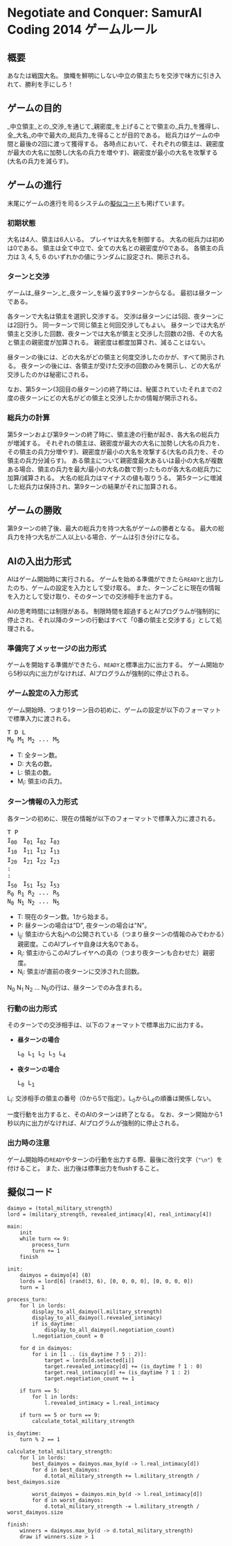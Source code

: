 # Negotiate and Conquer: SamurAI Coding 2014 ゲームルール

## 概要

あなたは戦国大名。
旗幟を鮮明にしない中立の領主たちを交渉で味方に引き入れて、勝利を手にしろ！

## ゲームの目的

_中立領主_との_交渉_を通じて_親密度_を上げることで領主の_兵力_を獲得し、全_大名_の中で最大の_総兵力_を得ることが目的である。
総兵力はゲームの中間と最後の2回に渡って獲得する。
各時点において、それぞれの領主は、親密度が最大の大名に加勢し(大名の兵力を増やす)、親密度が最小の大名を攻撃する(大名の兵力を減らす)。

## ゲームの進行

末尾にゲームの進行を司るシステムの[擬似コード](#PseudoCode)も掲げています。

### 初期状態

大名は4人、領主は6人いる。
プレイヤは大名を制御する。
大名の総兵力は初めは0である。
領主は全て中立で、全ての大名との親密度が0である。
各領主の兵力は 3, 4, 5, 6 のいずれかの値にランダムに設定され、開示される。

### ターンと交渉

ゲームは_昼ターン_と_夜ターン_を繰り返す9ターンからなる。
最初は昼ターンである。

各ターンで大名は領主を選択し交渉する。
交渉は昼ターンには5回、夜ターンには2回行う。
同一ターンで同じ領主と何回交渉してもよい。
昼ターンでは大名が領主と交渉した回数、夜ターンでは大名が領主と交渉した回数の2倍、その大名と領主の親密度が加算される。
親密度は都度加算され、減ることはない。

昼ターンの後には、どの大名がどの領主と何度交渉したのかが、すべて開示される。
夜ターンの後には、各領主が受けた交渉の回数のみを開示し、どの大名が交渉したのかは秘密にされる。

なお、第5ターン(3回目の昼ターン)の終了時には、秘匿されていたそれまでの2度の夜ターンにどの大名がどの領主と交渉したかの情報が開示される。

### 総兵力の計算

第5ターンおよび第9ターンの終了時に、領主達の行動が起き、各大名の総兵力が増減する。
それぞれの領主は、親密度が最大の大名に加勢し(大名の兵力を、その領主の兵力分増やす)、親密度が最小の大名を攻撃する(大名の兵力を、その領主の兵力分減らす)。
ある領主について親密度最大あるいは最小の大名が複数ある場合、領主の兵力を最大/最小の大名の数で割ったものが各大名の総兵力に加算/減算される。
大名の総兵力はマイナスの値も取りうる。
第5ターンに増減した総兵力は保持され、第9ターンの結果がそれに加算される。

## ゲームの勝敗

第9ターンの終了後、最大の総兵力を持つ大名がゲームの勝者となる。
最大の総兵力を持つ大名が二人以上いる場合、ゲームは引き分けになる。

## AIの入出力形式

AIはゲーム開始時に実行される。
ゲームを始める準備ができたら`READY`と出力したのち、ゲームの設定を入力として受け取る。
また、ターンごとに現在の情報を入力として受け取り、そのターンでの交渉相手を出力する。

AIの思考時間には制限がある。
制限時間を超過するとAIプログラムが強制的に停止され、それ以降のターンの行動はすべて「0番の領主と交渉する」として処理される。

### 準備完了メッセージの出力形式

ゲームを開始する準備ができたら、`READY`と標準出力に出力する。
ゲーム開始から5秒以内に出力がなければ、AIプログラムが強制的に停止される。

### ゲーム設定の入力形式

ゲーム開始時、つまり1ターン目の初めに、ゲームの設定が以下のフォーマットで標準入力に渡される。

<pre>
T D L
M<sub>0</sub> M<sub>1</sub> M<sub>2</sub> ... M<sub>5</sub>
</pre>

* T: 全ターン数。
* D: 大名の数。
* L: 領主の数。
* M<sub>i</sub>: 領主iの兵力。

### ターン情報の入力形式

各ターンの初めに、現在の情報が以下のフォーマットで標準入力に渡される。

<pre>
T P
I<sub>00</sub>　I<sub>01</sub> I<sub>02</sub> I<sub>03</sub>
I<sub>10</sub>　I<sub>11</sub> I<sub>12</sub> I<sub>13</sub>
I<sub>20</sub>　I<sub>21</sub> I<sub>22</sub> I<sub>23</sub>
:
:
I<sub>50</sub>　I<sub>51</sub> I<sub>52</sub> I<sub>53</sub>
R<sub>0</sub> R<sub>1</sub> R<sub>2</sub> ... R<sub>5</sub>
N<sub>0</sub> N<sub>1</sub> N<sub>2</sub> ... N<sub>5</sub>
</pre>

* T: 現在のターン数。1から始まる。
* P: 昼ターンの場合は"D", 夜ターンの場合は"N"。
* I<sub>ij</sub>: 領主iから大名jへの公開されている（つまり昼ターンの情報のみでわかる）親密度。このAIプレイヤ自身は大名0である。
* R<sub>i</sub>: 領主iからこのAIプレイヤへの真の（つまり夜ターンも合わせた）親密度。
* N<sub>i</sub>: 領主iが直前の夜ターンに交渉された回数。

N<sub>0</sub> N<sub>1</sub> N<sub>2</sub> ... N<sub>5</sub>の行は、昼ターンでのみ含まれる。

### 行動の出力形式

そのターンでの交渉相手は、以下のフォーマットで標準出力に出力する。

* __昼ターンの場合__

  <pre>
  L<sub>0</sub> L<sub>1</sub> L<sub>2</sub> L<sub>3</sub> L<sub>4</sub>
  </pre>
  
* __夜ターンの場合__

  <pre>
  L<sub>0</sub> L<sub>1</sub>
  </pre>

L<sub>i</sub>: 交渉相手の領主の番号（0から5で指定）。L<sub>0</sub>からL<sub>4</sub>の順番は関係しない。

一度行動を出力すると、そのAIのターンは終了となる。
なお、ターン開始から1秒以内に出力がなければ、AIプログラムが強制的に停止される。

### 出力時の注意

ゲーム開始時の`READY`やターンの行動を出力する際、最後に改行文字（`"\n"`）を付けること。
また、出力後は標準出力をflushすること。

<a name="PseudoCode"></a>

## 擬似コード

    daimyo = (total_military_strength)
    lord = (military_strength, revealed_intimacy[4], real_intimacy[4])

    main:
        init
        while turn <= 9:
            process_turn
            turn += 1
        finish

    init:
        daimyos = daimyo[4] (0)
        lords = lord[6] (rand(3, 6), [0, 0, 0, 0], [0, 0, 0, 0])
        turn = 1

    process_turn:
        for l in lords:
            display_to_all_daimyo(l.military_strength)
            display_to_all_daimyo(l.revealed_intimacy)
            if is_daytime:
                display_to_all_daimyo(l.negotiation_count)
            l.negotiation_count = 0

        for d in daimyos:
            for i in [1 .. (is_daytime ? 5 : 2)]:
                target = lords[d.selected[i]]
                target.revealed_intimacy[d] += (is_daytime ? 1 : 0)
                target.real_intimacy[d] += (is_daytime ? 1 : 2)
                target.negotiation_count += 1

        if turn == 5:
            for l in lords:
                l.revealed_intimacy = l.real_intimacy

        if turn == 5 or turn == 9:
            calculate_total_military_strength

    is_daytime:
        turn % 2 == 1

    calculate_total_military_strength:
        for l in lords:
            best_daimyos = daimyos.max_by(d -> l.real_intimacy[d])
            for d in best_daimyos:
                d.total_military_strength += l.military_strength / best_daimyos.size

            worst_daimyos = daimyos.min_by(d -> l.real_intimacy[d])
            for d in worst_daimyos:
                d.total_military_strength -= l.military_strength / worst_daimyos.size

    finish:
        winners = daimyos.max_by(d -> d.total_military_strength)
        draw if winners.size > 1
